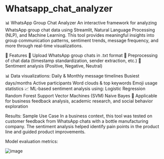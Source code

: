 # Whatsapp_chat_analyzer
📊 WhatsApp Group Chat Analyzer
An interactive framework for analyzing WhatsApp group chat data using Streamlit, Natural Language Processing (NLP), and Machine Learning. This tool provides meaningful insights into group communication patterns, sentiment trends, message frequency, and more through real-time visualizations.

📌 Features
📁 Upload WhatsApp group chats in .txt format
🧹 Preprocessing of chat data (timestamp standardization, sender extraction, etc.)
💬 Sentiment analysis (Positive, Negative, Neutral)

📊 Data visualizations:
  Daily & Monthly message timelines
  Busiest days/months
  Active participants
  Word clouds & top keywords
  Emoji usage statistics
📈 ML-based sentiment analysis using:
  Logistic Regression
  Random Forest
  Support Vector Machines (SVM)
  Naive Bayes
🧠 Applicable for business feedback analysis, academic research, and social behavior exploration

Results:
Sample Use Case
In a business context, this tool was tested on customer feedback from WhatsApp chats with a bottle manufacturing company. The sentiment analysis helped identify pain points in the product line and guided product improvements.

Model evaluation metrics:

![image](https://github.com/user-attachments/assets/3783ec76-44ce-41bb-8d6e-40041ff21dc4)
